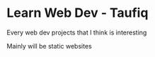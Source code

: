 # Learn Web Dev - Taufiq

Every web dev projects that I think is interesting

Mainly will be static websites
